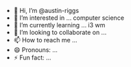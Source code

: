 - 👋 Hi, I’m @austin-riggs
- 👀 I’m interested in ... computer science
- 🌱 I’m currently learning ... i3 wm
- 💞️ I’m looking to collaborate on ... 
- 📫 How to reach me ... 
- 😄 Pronouns: ...
- ⚡ Fun fact: ...

<!---
austin-riggs/austin-riggs is a ✨ special ✨ repository because its `README.md` (this file) appears on your GitHub profile.
You can click the Preview link to take a look at your changes.
--->
